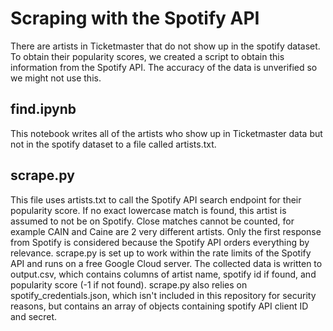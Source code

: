 # Scraping with the Spotify API

There are artists in Ticketmaster that do not show up in the spotify dataset. To obtain their popularity scores, we created a script to obtain this information from the Spotify API. The accuracy of the data is unverified so we might not use this. 

## find.ipynb
This notebook writes all of the artists who show up in Ticketmaster data but not in the spotify dataset to a file called artists.txt.

## scrape.py
This file uses artists.txt to call the Spotify API search endpoint for their popularity score. If no exact lowercase match is found, this artist is assumed to not be on Spotify. Close matches cannot be counted, for example CAIN and Caine are 2 very different artists. Only the first response from Spotify is considered because the Spotify API orders everything by relevance. scrape.py is set up to work within the rate limits of the Spotify API and runs on a free Google Cloud server. The collected data is written to output.csv, which contains columns of artist name, spotify id if found, and popularity score (-1 if not found). scrape.py also relies on spotify_credentials.json, which isn't included in this repository for security reasons, but contains an array of objects containing spotify API client ID and secret. 